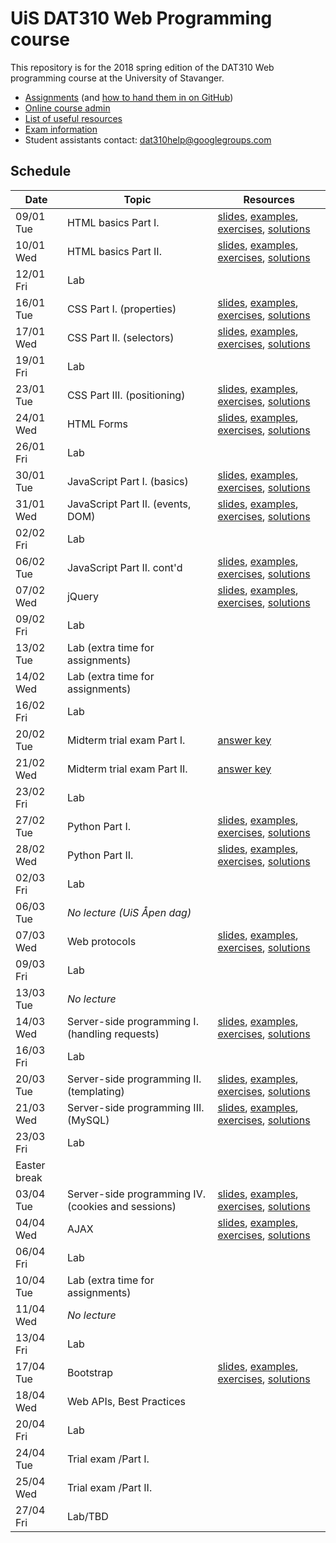   # UiS DAT310 Web Programming course

This repository is for the 2018 spring edition of the DAT310 Web programming course at the University of Stavanger.

  - [Assignments](assignments/) (and [how to hand them in on GitHub](HOWTO_GitHub.md))
  - [Online course admin](http://bit.ly/uis-dat310)
  - [List of useful resources](Resources.md)
  - [Exam information](Exam_info.md)
  - Student assistants contact: dat310help@googlegroups.com

## Schedule

| Date | Topic | Resources |
| --- | --- | --- |
| 09/01 Tue | HTML basics Part I. | [slides](https://speakerdeck.com/kbalog/web-programming-html), [examples](examples/html/basics), [exercises](exercises/html/basics), [solutions](solutions/html/basics) |
| 10/01 Wed | HTML basics Part II. | [slides](https://speakerdeck.com/kbalog/web-programming-html), [examples](examples/html/basics), [exercises](exercises/html/basics), [solutions](solutions/html/basics) |
| 12/01 Fri | Lab | |
| 16/01 Tue | CSS Part I. (properties) | [slides](https://speakerdeck.com/kbalog/web-programming-css-part-i), [examples](examples/css/properties), [exercises](exercises/css/properties), [solutions](solutions/css/properties) |
| 17/01 Wed | CSS Part II. (selectors) | [slides](https://speakerdeck.com/kbalog/web-programming-css-part-ii), [examples](examples/css/selectors), [exercises](exercises/css/selectors), [solutions](solutions/css/selectors) |
| 19/01 Fri | Lab | |
| 23/01 Tue | CSS Part III. (positioning) | [slides](https://speakerdeck.com/kbalog/web-programming-css-part-iii), [examples](examples/css/positioning), [exercises](exercises/css/positioning), [solutions](solutions/css/positioning) |
| 24/01 Wed | HTML Forms | [slides](https://speakerdeck.com/kbalog/web-programming-html-forms), [examples](examples/html/forms), [exercises](exercises/html/forms), [solutions](solutions/html/forms) |
| 26/01 Fri | Lab | |
| 30/01 Tue | JavaScript Part I. (basics) | [slides](https://speakerdeck.com/kbalog/web-programming-javascript-part-i), [examples](examples/js/basics), [exercises](exercises/js/basics), [solutions](solutions/js/basics) |
| 31/01 Wed | JavaScript Part II. (events, DOM) | [slides](https://speakerdeck.com/kbalog/web-programming-javascript-part-ii), [examples](examples/js/events_dom), [exercises](exercises/js/events_dom), [solutions](solutions/js/events_dom) |
| 02/02 Fri | Lab | |
| 06/02 Tue | JavaScript Part II. cont'd | [slides](https://speakerdeck.com/kbalog/web-programming-javascript-part-ii), [examples](examples/js/events_dom), [exercises](exercises/js/events_dom), [solutions](solutions/js/events_dom) |
| 07/02 Wed | jQuery | [slides](https://speakerdeck.com/kbalog/web-programming-jquery), [examples](examples/jquery), [exercises](exercises/jquery), [solutions](solutions/jquery) |
| 09/02 Fri | Lab | |
| 13/02 Tue | Lab (extra time for assignments) | |
| 14/02 Wed | Lab (extra time for assignments) | |
| 16/02 Fri | Lab | |
| 20/02 Tue | Midterm trial exam Part I. | [answer key](https://github.com/uis-dat310-spring2018/solutions/blob/master/exams/midterm_trial_solutions_part_1.pdf) |
| 21/02 Wed | Midterm trial exam Part II. | [answer key](https://github.com/uis-dat310-spring2018/solutions/blob/master/exams/midterm_trial_solutions_part_2.pdf) |
| 23/02 Fri | Lab | |
| 27/02 Tue | Python Part I. | [slides](https://speakerdeck.com/kbalog/web-programming-python-part-i), [examples](examples/python/basics), [exercises](exercises/python/basics), [solutions](solutions/python/basics) |
| 28/02 Wed | Python Part II. | [slides](https://speakerdeck.com/kbalog/web-programming-python-part-ii), [examples](examples/python/basics), [exercises](exercises/python/basics), [solutions](solutions/python/basics) |
| 02/03 Fri | Lab | |  
| 06/03 Tue | *No lecture (UiS Åpen dag)* | |
| 07/03 Wed | Web protocols | [slides](https://speakerdeck.com/kbalog/web-programming-web-servers-and-protocols), [examples](examples/python/http), [exercises](exercises/python/http), [solutions](solutions/python/http) |
| 09/03 Fri | Lab | |
| 13/03 Tue | *No lecture* | |
| 14/03 Wed | Server-side programming I. (handling requests) | [slides](https://speakerdeck.com/kbalog/web-programming-server-side-programming-part-i), [examples](examples/python/flask), [exercises](exercises/python/flask1), [solutions](solutions/python/flask1) |
| 16/03 Fri | Lab | |
| 20/03 Tue | Server-side programming II. (templating) | [slides](https://speakerdeck.com/kbalog/web-programming-server-side-programming-part-ii), [examples](examples/python/flask), [exercises](exercises/python/flask2), [solutions](solutions/python/flask2) |
| 21/03 Wed | Server-side programming III. (MySQL) | [slides](https://speakerdeck.com/kbalog/web-programming-server-side-programming-part-iii), [examples](examples/python/flask), [exercises](exercises/python/flask3), [solutions](solutions/python/flask3) |
| 23/03 Fri | Lab | |
| Easter break |
| 03/04 Tue | Server-side programming IV. (cookies and sessions) | [slides](https://speakerdeck.com/kbalog/web-programming-server-side-programming-part-iv), [examples](examples/python/flask), [exercises](exercises/python/flask4), [solutions](solutions/python/flask4) |
| 04/04 Wed | AJAX | [slides](https://speakerdeck.com/kbalog/web-programming-ajax), [examples](examples/ajax), [exercises](exercises/ajax), [solutions](solutions/ajax) |
| 06/04 Fri | Lab | |
| 10/04 Tue | Lab (extra time for assignments) | |
| 11/04 Wed | *No lecture* | |
| 13/04 Fri | Lab | |
| 17/04 Tue | Bootstrap | [slides](https://speakerdeck.com/kbalog/web-programming-bootstrap), [examples](examples/bootstrap), [exercises](exercises/bootstrap), [solutions](solutions/bootstrap) |
| 18/04 Wed | Web APIs, Best Practices | |
| 20/04 Fri | Lab | |
| 24/04 Tue | Trial exam /Part I. | |
| 25/04 Wed | Trial exam /Part II. | |
| 27/04 Fri | Lab/TBD | |
